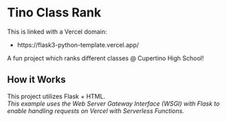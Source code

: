 # Tino Class Rank 

This is linked with a Vercel domain:

<ul>
  <li> https://flask3-python-template.vercel.app/ </li>
</ul>

A fun project which ranks different classes @ Cupertino High School!

## How it Works

This project utilizes Flask + HTML. <br>
_This example uses the Web Server Gateway Interface (WSGI) with Flask to enable handling requests on Vercel with Serverless Functions._

